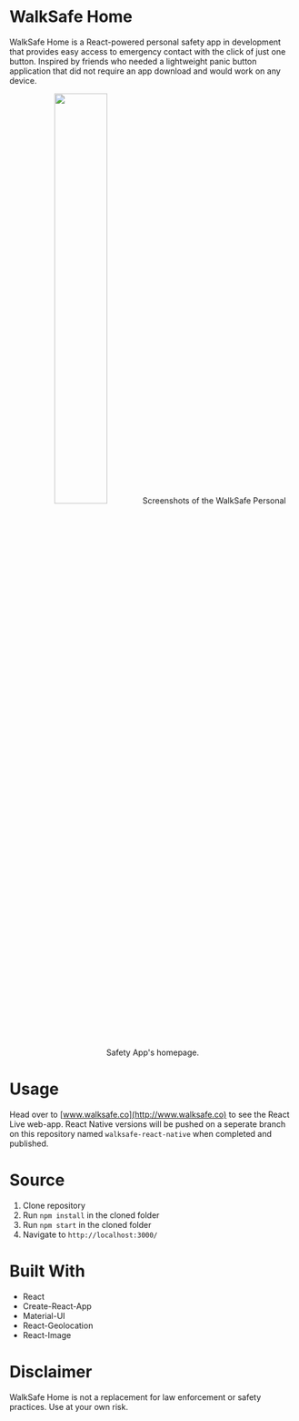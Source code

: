 # WalkSafe Home
WalkSafe Home is a React-powered personal safety app in development that provides easy access to emergency contact with the click of just one button. Inspired by friends who needed a lightweight panic button application that did not require an app download and would work on any device.


<p align="center"><img src="https://raw.githubusercontent.com/ShreyRavi/walk-safe-home/master/walksafe-screenshot.jpg" height="43%">Screenshots of the WalkSafe Personal Safety App's homepage.</p>

# Usage
Head over to [www.walksafe.co](http://www.walksafe.co) to see the React Live web-app. React Native versions will be pushed on a seperate branch on this repository named `walksafe-react-native` when completed and published.

# Source
1. Clone repository
2. Run `npm install` in the cloned folder
3. Run `npm start` in the cloned folder
4. Navigate to `http://localhost:3000/` 

# Built With
- React
- Create-React-App
- Material-UI
- React-Geolocation
- React-Image
# Disclaimer
WalkSafe Home is not a replacement for law enforcement or safety practices. Use at your own risk.
